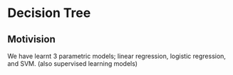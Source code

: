 # Decision Tree

## Motivision

We have learnt 3 parametric models; linear regression, logistic regression, and SVM. (also supervised learning models)
